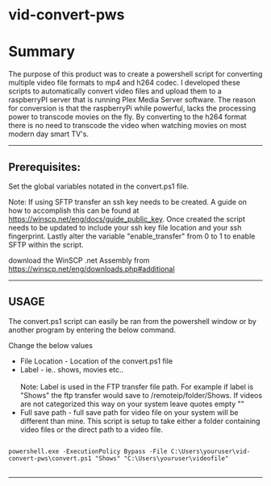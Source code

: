 # vid-convert-pws

<h1>Summary</h1>

<p>The purpose of this product was to create a powershell script for converting multiple video file formats to mp4 and h264 codec. I developed these scripts to automatically convert video files and upload them to a raspberryPI server that is running Plex Media Server software. The reason for conversion is that the raspberryPi while powerful, lacks the processing power to transcode movies on the fly. By converting to the h264 format there is no need to transcode the video when watching movies on most modern day smart TV's.
</p>

<hr/>

<h2>Prerequisites:</h2>

<p>Set the global variables notated in the convert.ps1 file. </p>

<p>Note: If using SFTP transfer an ssh key needs to be created. A guide on how to accomplish this can be found at <a href="https://winscp.net/eng/docs/guide_public_key">https://winscp.net/eng/docs/guide_public_key</a>. Once created the script needs to be updated to include your ssh key file location and your ssh fingerprint. Lastly alter the variable "enable_transfer" from 0 to 1 to enable SFTP within the script.</p>

download the WinSCP .net Assembly from https://winscp.net/eng/downloads.php#additional

<hr />

<h2>USAGE</h2>
<p>
The convert.ps1 script can easily be ran from the powershell window or by another program by entering the below command.
</p>
<p>
Change the below values
</p>
<ul>
<li>File Location - Location of the convert.ps1 file</li>
<li>Label - ie.. shows, movies etc..</li><br/>
    Note: Label is used in the FTP transfer file path. For example if label is "Shows" the ftp transfer would save to /remoteip/folder/Shows. If videos are not categorized this way on your system leave quotes empty ""
<br/>
<li>Full save path - full save path for video file on your system will be different than mine. This script is setup to take either a folder containing video files or the direct path to a video file.</li>
</ul>
<pre>
<code>
powershell.exe -ExecutionPolicy Bypass -File C:\Users\youruser\vid-convert-pws\convert.ps1 "Shows" "C:\Users\youruser\videofile"
</code>
</pre>

<hr/>
